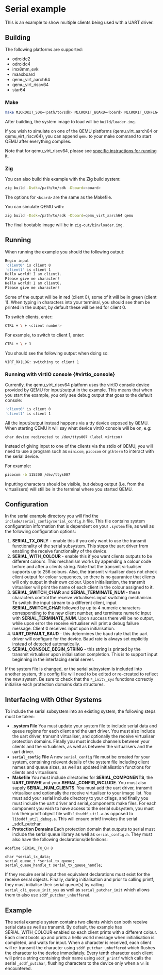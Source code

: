<!--
    Copyright 2024, UNSW

    SPDX-License-Identifier: BSD-2-Clause
-->

# Serial example

This is an example to show multiple clients being used with a UART driver.

## Building

The following platforms are supported:
* odroidc2
* odroidc4
* imx8mm_evk
* maaxboard
* qemu_virt_aarch64
* qemu_virt_riscv64
* star64

### Make

```sh
make MICROKIT_SDK=<path/to/sdk> MICROKIT_BOARD=<board> MICROKIT_CONFIG=<debug/release/benchmark>
```

After building, the system image to load will be `build/loader.img`.

If you wish to simulate on one of the QEMU platforms (qemu_virt_aarch64 or qemu_virt_riscv64),
you can append `qemu` to your make command to start QEMU after everything compiles.

Note that for qemu_virt_riscv64, please see [specific instructions for running it](#virtio_console).

### Zig

You can also build this example with the Zig build system:
```sh
zig build -Dsdk=/path/to/sdk -Dboard=<board>
```

The options for `<board>` are the same as the Makefile.

You can simulate QEMU with:
```sh
zig build -Dsdk=/path/to/sdk -Dboard=qemu_virt_aarch64 qemu
```

The final bootable image will be in `zig-out/bin/loader.img`.

## Running

When running the example you should the following output:
```sh
Begin input
'client0' is client 0
'client1' is client 1
Hello world! I am client1.
Please give me character!
Hello world! I am client0.
Please give me character!
```

Some of the output will be in red (client 0), some of it will be in green (client 1).
When typing in characters into your terminal, you should see them be printed in the
output, by default these will be red for client 0.

To switch clients, enter:
```sh
CTRL + \ + <client number>
```

For example, to switch to client 1, enter:
```sh
CTRL + \ + 1
```

You should see the following output when doing so:
```
VIRT_RX|LOG: switching to client 1
```

### Running with virtIO console {#virtio_console}

Currently, the qemu_virt_riscv64 platform uses the virtIO console device provided by
QEMU for input/output in the example. This means that when you start the example, you
only see debug output that goes to the default console:
```sh
'client0' is client 0
'client1' is client 1
```

All the input/output instead happens via a tty device exposed by QEMU. When starting QEMU
it will say what device virtIO console will be on, e.g:
```
char device redirected to /dev/ttys007 (label virtcon)
```

Instead of giving input to one of the clients via the stdio of QEMU, you will need to use a
program such as `minicom`, `picocom` or `gtkterm` to interact with the serial device.

For example:
```sh
picocom -b 115200 /dev/ttys007
```

Inputting characters should be visible, but debug output (i.e. from the virtualisers) will still be
in the terminal where you started QEMU.

## Configuration

In the serial example directory you will find the `include/serial_config/serial_config.h` file.
This file contains system configuration information that is dependent on your `.system` file, as
well as the following configuration options:

1. **SERIAL_TX_ONLY** - enable this if you only want to use the transmit functionality of the
serial subsystem. This stops the uart driver from enabling the receive functionality of the
device.
2. **SERIAL_WITH_COLOUR** - enable this if you want clients outputs to be different colours. This
mechanism works by appending a colour code before and after a clients string. Note that the
transmit virtualiser supports up to 256 colours. Also, the transmit virtualiser does not check
client output for colour sequences, so there is no gaurantee that clients will only output in
their own colour. Upon initialisation, the transmit virtualiser will print the name of each client
in the colour assigned to it.
3. **SERIAL_SWITCH_CHAR** and **SERIAL_TERMINATE_NUM** - these characters control the receive
virtualisers input switching mechanism. To switch the input stream to a different client, input
**SERIAL_SWITCH_CHAR** followed by up to 4 numeric characters corresponding to the new client
number, and terminate numeric input with **SERIAL_TERMINATE_NUM**. Upon success there will be no
output, while upon error the receive virtualiser will print a debug failure message. Client 0
receives input upon initialisation.
4. **UART_DEFAULT_BAUD** - this determines the baud rate that the uart driver will configure for
the device. Baud rate is always set explicitly instead of detected automatically.
5. **SERIAL_CONSOLE_BEGIN_STRING** - this string is printed by the transmit virtualiser upon
initialisation completion. This is to support input beginning in the interfacing serial server.

If the system file is changed, or the serial subsystem is included into another system, this config
file will need to be edited or re-created to reflect the new system. Be sure to check that the 
`*_init\_sys` functions correctly initialise each protection domains data structures.

## Interfacing with Other Systems
To include the serial subsystem into an existing system, the following steps must be taken:
* **.system File**
You must update your system file to include serial data and queue regions for each client and the
uart driver. You must also include the uart driver, transmit virtualiser, and optionally the
receive virtualiser protection domains. Finally you must include channels between your clients and
the virtualisers, as well as between the virtualisers and the uart driver.
* **`serial_config` File**
A new `serial_config` file must be created for your system, containing relevent details of the
system file including client names and queue sizes, as well as updated initialisation functions
for clients and virtualisers.
* **Makefile**
You must include directories for **SERIAL_COMPONENTS**, the **UART_DRIVER** and your
**SERIAL_CONFIG_INCLUDE**. You must also supply **SERIAL_NUM_CLIENTS**. You must add the uart
driver, transmit virtualiser and optionally the receive virtualiser to your image list. You must
add your serial include directory to your cflags, and finally you must include the uart driver
and serial_components make files. For each component you wish to have access to the serial
subsystem, you must link their printf object file with `libsddf_util.a` as opposed to
`libsddf_util_debug.a`. This will ensure printf invokes the serial _sddf_putchar.
* **Protection Domains**
Each protection domain that outputs to serial must include the serial queue library as well as
`serial_config.h`. They must also have the following declarations/definitions:

```
#define SERIAL_TX_CH 0

char *serial_tx_data;
serial_queue_t *serial_tx_queue;
serial_queue_handle_t serial_tx_queue_handle;
```

If they require serial input then equivalent declarations must exist for the receive serial
objects. Finally, during initialisation and prior to calling printf, they must initialise their 
serial queue(s) by calling `serial_cli_queue_init_sys` as well as `serial_putchar_init` which
allows them to also use `sddf_putchar_unbuffered`.

## Example
The serial example system contains two clients which can both receive serial data as well
as transmit. By default, the example has SERIAL_WITH_COLOUR enabled so each client prints with a
different colour. Each client boots up and prints a hello world message when initialisation is
completed, and waits for input. When a character is received, each client will re-transmit the
character using `sddf_putchar_unbuffered` which flushes the character to the device immediately. Every
tenth character each client will print a string containing their name using `sddf_printf` which
calls the serial `_sddf_putchar`, flushing characters to the device only when a `\n` is
encountered.
